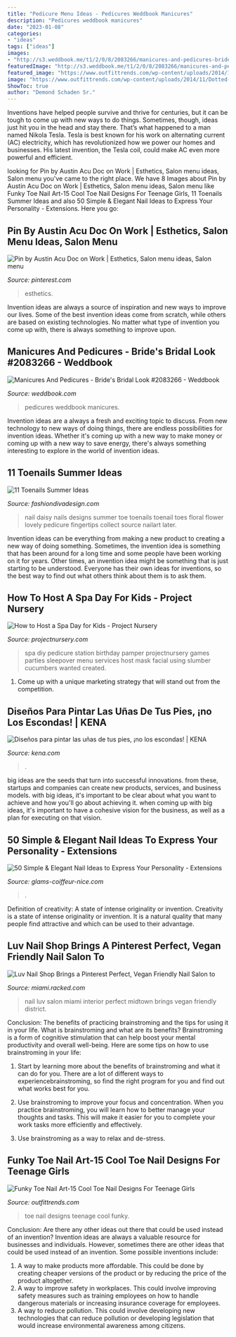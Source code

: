 ```yaml
---
title: "Pedicure Menu Ideas - Pedicures Weddbook Manicures"
description: "Pedicures weddbook manicures"
date: "2023-01-08"
categories:
- "ideas"
tags: ["ideas"]
images:
- "http://s3.weddbook.me/t1/2/0/8/2083266/manicures-and-pedicures-brides-bridal-look.jpg"
featuredImage: "http://s3.weddbook.me/t1/2/0/8/2083266/manicures-and-pedicures-brides-bridal-look.jpg"
featured_image: "https://www.outfittrends.com/wp-content/uploads/2014/11/Dotted-toe-nail-at.jpg"
image: "https://www.outfittrends.com/wp-content/uploads/2014/11/Dotted-toe-nail-at.jpg"
ShowToc: true
author: "Demond Schaden Sr."
---
```



Inventions have helped people survive and thrive for centuries, but it can be tough to come up with new ways to do things. Sometimes, though, ideas just hit you in the head and stay there. That’s what happened to a man named Nikola Tesla. Tesla is best known for his work on alternating current (AC) electricity, which has revolutionized how we power our homes and businesses. His latest invention, the Tesla coil, could make AC even more powerful and efficient.

	

		
looking for Pin by Austin Acu Doc on Work | Esthetics, Salon menu ideas, Salon menu you've came to the right place. We have 8 Images about Pin by Austin Acu Doc on Work | Esthetics, Salon menu ideas, Salon menu like Funky Toe Nail Art-15 Cool Toe Nail Designs For Teenage Girls, 11 Toenails Summer Ideas and also 50 Simple &amp; Elegant Nail Ideas to Express Your Personality - Extensions. Here you go:
		
    
## Pin By Austin Acu Doc On Work | Esthetics, Salon Menu Ideas, Salon Menu

<img loading=lazy src="https://i.pinimg.com/originals/bb/6e/d1/bb6ed1dd6eed478083a4374c1c0694df.jpg" onerror="this.onerror=null;this.src='https://tse4.mm.bing.net/th?id=OIP.3y7Qiei-cKlkcSiN8doiCAHaJ4&amp;pid=15.1';" alt="Pin by Austin Acu Doc on Work | Esthetics, Salon menu ideas, Salon menu">

_Source: pinterest.com_

>esthetics. 

	

Invention ideas are always a source of inspiration and new ways to improve our lives. Some of the best invention ideas come from scratch, while others are based on existing technologies. No matter what type of invention you come up with, there is always something to improve upon.

    
## Manicures And Pedicures - Bride&#039;s Bridal Look #2083266 - Weddbook

<img loading=lazy src="http://s3.weddbook.me/t1/2/0/8/2083266/manicures-and-pedicures-brides-bridal-look.jpg" onerror="this.onerror=null;this.src='https://tse2.mm.bing.net/th?id=OIP.gPJ6iYrjhUGRUTdoo0Qp5gHaNY&amp;pid=15.1';" alt="Manicures And Pedicures - Bride&#039;s Bridal Look #2083266 - Weddbook">

_Source: weddbook.com_

>pedicures weddbook manicures. 

	

Invention ideas are a always a fresh and exciting topic to discuss. From new technology to new ways of doing things, there are endless possibilities for invention ideas. Whether it's coming up with a new way to make money or coming up with a new way to save energy, there's always something interesting to explore in the world of invention ideas.

    
## 11 Toenails Summer Ideas

<img loading=lazy src="http://www.fashiondivadesign.com/wp-content/uploads/2013/07/toe-nails-6.jpg" onerror="this.onerror=null;this.src='https://tse2.mm.bing.net/th?id=OIP.diNMqR3KtEJ7q6ZmUpxrAAHaGh&amp;pid=15.1';" alt="11 Toenails Summer Ideas">

_Source: fashiondivadesign.com_

>nail daisy nails designs summer toe toenails toenail toes floral flower lovely pedicure fingertips collect source nailart later. 

	

Invention ideas can be everything from making a new product to creating a new way of doing something. Sometimes, the invention idea is something that has been around for a long time and some people have been working on it for years. Other times, an invention idea might be something that is just starting to be understood. Everyone has their own ideas for inventions, so the best way to find out what others think about them is to ask them.

    
## How To Host A Spa Day For Kids - Project Nursery

<img loading=lazy src="https://projectnursery.com/wp-content/uploads/2016/11/DSC_5623.jpg" onerror="this.onerror=null;this.src='https://tse4.mm.bing.net/th?id=OIP.NUw-dw0zkXdNEwTiLPB5twHaLH&amp;pid=15.1';" alt="How to Host a Spa Day for Kids - Project Nursery">

_Source: projectnursery.com_

>spa diy pedicure station birthday pamper projectnursery games parties sleepover menu services host mask facial using slumber cucumbers wanted created. 

	

1. Come up with a unique marketing strategy that will stand out from the competition.

    
## Diseños Para Pintar Las Uñas De Tus Pies, ¡no Los Escondas! | KENA

<img loading=lazy src="https://kena.com/wp-content/uploads/2019/12/uñas-decoradas-para-pies-8.jpg" onerror="this.onerror=null;this.src='https://tse2.mm.bing.net/th?id=OIP.CNHzEDMssHVBT74JuwjX_gHaHa&amp;pid=15.1';" alt="Diseños para pintar las uñas de tus pies, ¡no los escondas! | KENA">

_Source: kena.com_

>. 

	

big ideas are the seeds that turn into successful innovations. from these, startups and companies can create new products, services, and business models. with big ideas, it's important to be clear about what you want to achieve and how you'll go about achieving it. when coming up with big ideas, it's important to have a cohesive vision for the business, as well as a plan for executing on that vision.

    
## 50 Simple &amp; Elegant Nail Ideas To Express Your Personality - Extensions

<img loading=lazy src="https://glams-coiffeur-nice.com/wp-content/uploads/2019/01/50-Simple-Elegant-Nail-Ideas-to-Express-Your-Personality.jpg" onerror="this.onerror=null;this.src='https://tse3.mm.bing.net/th?id=OIP.Rl_hnMfBDoudX6gu8T_StAHaJQ&amp;pid=15.1';" alt="50 Simple &amp; Elegant Nail Ideas to Express Your Personality - Extensions">

_Source: glams-coiffeur-nice.com_

>. 

	

Definition of creativity: A state of intense originality or invention.
Creativity is a state of intense originality or invention. It is a natural quality that many people find attractive and which can be used to their advantage.

    
## Luv Nail Shop Brings A Pinterest Perfect, Vegan Friendly Nail Salon To

<img loading=lazy src="https://cdn.vox-cdn.com/thumbor/IPzePVuK5i3k69rnOVhQlR1WWAQ=/0x0:1229x881/1200x0/filters:focal(0x0:1229x881):no_upscale()/cdn.vox-cdn.com/uploads/chorus_asset/file/6122953/luv-nail-shop-2.0.jpg" onerror="this.onerror=null;this.src='https://tse3.mm.bing.net/th?id=OIP.yq_tKQWrUDX0Fsou2Eqq3AHaFT&amp;pid=15.1';" alt="Luv Nail Shop Brings a Pinterest Perfect, Vegan Friendly Nail Salon to">

_Source: miami.racked.com_

>nail luv salon miami interior perfect midtown brings vegan friendly district. 

	

Conclusion: The benefits of practicing brainstroming and the tips for using it in your life.
What is brainstroming and what are its benefits? Brainstroming is a form of cognitive stimulation that can help boost your mental productivity and overall well-being. Here are some tips on how to use brainstroming in your life: 
1. Start by learning more about the benefits of brainstroming and what it can do for you. There are a lot of different ways to experiencebrainstroming, so find the right program for you and find out what works best for you. 

2. Use brainstroming to improve your focus and concentration. When you practice brainstroming, you will learn how to better manage your thoughts and tasks. This will make it easier for you to complete your work tasks more efficiently and effectively. 

3. Use brainstroming as a way to relax and de-stress.

    
## Funky Toe Nail Art-15 Cool Toe Nail Designs For Teenage Girls

<img loading=lazy src="https://www.outfittrends.com/wp-content/uploads/2014/11/Dotted-toe-nail-at.jpg" onerror="this.onerror=null;this.src='https://tse2.mm.bing.net/th?id=OIP.5DI6ICJuTnanZnPjoDlnZwHaHa&amp;pid=15.1';" alt="Funky Toe Nail Art-15 Cool Toe Nail Designs For Teenage Girls">

_Source: outfittrends.com_

>toe nail designs teenage cool funky. 

	

Conclusion: Are there any other ideas out there that could be used instead of an invention?
Invention ideas are always a valuable resource for businesses and individuals. However, sometimes there are other ideas that could be used instead of an invention. Some possible inventions include:
1. A way to make products more affordable. This could be done by creating cheaper versions of the product or by reducing the price of the product altogether.
2. A way to improve safety in workplaces. This could involve improving safety measures such as training employees on how to handle dangerous materials or increasing insurance coverage for employees.
3. A way to reduce pollution. This could involve developing new technologies that can reduce pollution or developing legislation that would increase environmental awareness among citizens.

